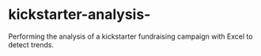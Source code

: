 # kickstarter-analysis-
Performing the analysis of a kickstarter fundraising campaign with Excel to detect trends.
